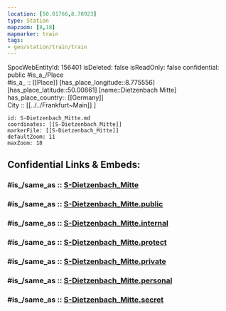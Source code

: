 ```yaml
---
location: [50.01766,8.78923] 
type: Station 
mapzoom: [8,18] 
mapmarker: train 
tags:
- geo/station/train/train
---
```

SpocWebEntityId: 156401
isDeleted: false
isReadOnly: false
confidential: public
#is_a_/Place  
#is_a_ :: [[Place]] 
[has_place_longitude::8.775556] 
[has_place_latitude::50.00861] 
[name::Dietzenbach Mitte] 
has_place_country:: [[Germany]]  
City :: [[../../Frankfurt~Main]] ] 


```leaflet
id: S-Dietzenbach_Mitte.md
coordinates: [[S-Dietzenbach_Mitte]] 
markerFile: [[S-Dietzenbach_Mitte]] 
defaultZoom: 11 
maxZoom: 18
```


## Confidential Links & Embeds: 

### #is_/same_as :: [S-Dietzenbach_Mitte](/_Standards/Earth/Continent/Europe/Europe~Central/Germany/Germany~West/Hessen/counties~Hessen/Frankfurt~Main/Stations-FFM~S/S-Dietzenbach_Mitte.md) 

### #is_/same_as :: [S-Dietzenbach_Mitte.public](/_public/Earth/Continent/Europe/Europe~Central/Germany/Germany~West/Hessen/counties~Hessen/Frankfurt~Main/Stations-FFM~S/S-Dietzenbach_Mitte.public.md) 

### #is_/same_as :: [S-Dietzenbach_Mitte.internal](/_internal/Earth/Continent/Europe/Europe~Central/Germany/Germany~West/Hessen/counties~Hessen/Frankfurt~Main/Stations-FFM~S/S-Dietzenbach_Mitte.internal.md) 

### #is_/same_as :: [S-Dietzenbach_Mitte.protect](/_protect/Earth/Continent/Europe/Europe~Central/Germany/Germany~West/Hessen/counties~Hessen/Frankfurt~Main/Stations-FFM~S/S-Dietzenbach_Mitte.protect.md) 

### #is_/same_as :: [S-Dietzenbach_Mitte.private](/_private/Earth/Continent/Europe/Europe~Central/Germany/Germany~West/Hessen/counties~Hessen/Frankfurt~Main/Stations-FFM~S/S-Dietzenbach_Mitte.private.md) 

### #is_/same_as :: [S-Dietzenbach_Mitte.personal](/_personal/Earth/Continent/Europe/Europe~Central/Germany/Germany~West/Hessen/counties~Hessen/Frankfurt~Main/Stations-FFM~S/S-Dietzenbach_Mitte.personal.md) 

### #is_/same_as :: [S-Dietzenbach_Mitte.secret](/_secret/Earth/Continent/Europe/Europe~Central/Germany/Germany~West/Hessen/counties~Hessen/Frankfurt~Main/Stations-FFM~S/S-Dietzenbach_Mitte.secret.md)

